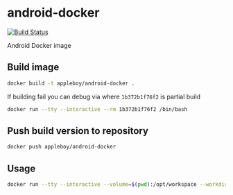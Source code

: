 # android-docker

[![Build Status](https://travis-ci.org/appleboy/android-docker.svg?branch=master)](https://travis-ci.org/appleboy/android-docker)

Android Docker image

## Build image

```bash
docker build -t appleboy/android-docker .
```

If building fail you can debug via where `1b372b1f76f2` is partial build

```bash
docker run --tty --interactive --rm 1b372b1f76f2 /bin/bash
```

## Push build version to repository

```bash
docker push appleboy/android-docker
```

## Usage

```bash
docker run --tty --interactive --volume=$(pwd):/opt/workspace --workdir=/opt/workspace --rm appleboy/android-docker  /bin/sh -c "./gradlew build"
```
